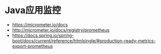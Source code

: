 # Java应用监控

- https://micrometer.io/docs
- http://micrometer.io/docs/registry/prometheus
- https://docs.spring.io/spring-boot/docs/current/reference/htmlsingle/#production-ready-metrics-export-prometheus
